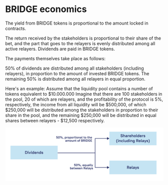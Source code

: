 # BRIDGE economics

The yield from BRIDGE tokens is proportional to the amount locked in contracts.

The return received by the stakeholders is proportional to their share of the bet, and the part that goes to the relayers is evenly distributed among all active relayers. Dividends are paid in BRIDGE tokens.

The payments themselves take place as follows:

50% of dividends are distributed among all stakeholders (including relayers), in proportion to the amount of invested BRIDGE tokens. The remaining 50% is distributed among all relayers in equal proportion.

Here's an example: Assume that the liquidity pool contains a number of tokens equivalent to $10.000.000 Imagine that there are 100 stakeholders in the pool, 20 of which are relayers, and the profitability of the protocol is 5%, respectively, the income from all liquidity will be $500,000, of which $250,000 will be distributed among the stakeholders in proportion to their share in the pool, and the remaining $250,000 will be distributed in equal shares between relayers - $12,500 respectively.

![](<../../../.gitbook/assets/image (22).png>)
